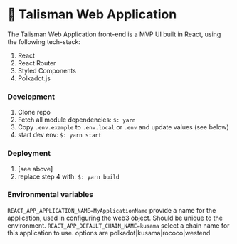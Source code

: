 # 🧿 Talisman Web Application

The Talisman Web Application front-end is a MVP UI built in React, using the following tech-stack:

1. React 
2. React Router
3. Styled Components
4. Polkadot.js

### Development

1. Clone repo  
2. Fetch all module dependencies: `$: yarn`  
3. Copy `.env.example` to `.env.local` or `.env` and update values (see below)  
4. start dev env: `$: yarn start`

### Deployment
1. [see above]
2. replace step 4 with: `$: yarn build`

### Environmental variables
`REACT_APP_APPLICATION_NAME=MyApplicationName` provide a name for the application, used in configuring the web3 object. Should be unique to the environment.
`REACT_APP_DEFAULT_CHAIN_NAME=kusama` select a chain name for this application to use. options are polkadot|kusama|rococo|westend